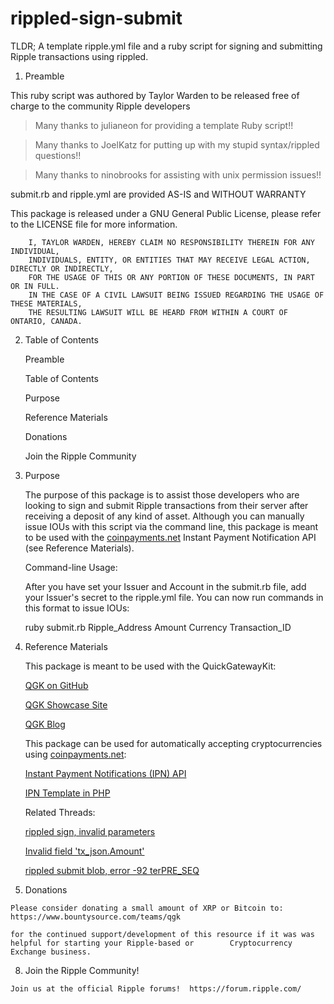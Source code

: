 # rippled-sign-submit

TLDR; A template ripple.yml file and a ruby script for signing and submitting Ripple transactions using rippled.

  1.  Preamble
  
   This ruby script was authored by Taylor Warden to be released free of charge to the community Ripple developers


   >Many thanks to julianeon for providing a template Ruby script!!
   
   >Many thanks to JoelKatz for putting up with my stupid syntax/rippled questions!!
   
   >Many thanks to ninobrooks for assisting with unix permission issues!!


   submit.rb and ripple.yml are provided AS-IS and WITHOUT WARRANTY

   This package is released under a GNU General Public License, please refer to the LICENSE file for more information.

        I, TAYLOR WARDEN, HEREBY CLAIM NO RESPONSIBILITY THEREIN FOR ANY INDIVIDUAL, 
        INDIVIDUALS, ENTITY, OR ENTITIES THAT MAY RECEIVE LEGAL ACTION, DIRECTLY OR INDIRECTLY,
        FOR THE USAGE OF THIS OR ANY PORTION OF THESE DOCUMENTS, IN PART OR IN FULL.  
        IN THE CASE OF A CIVIL LAWSUIT BEING ISSUED REGARDING THE USAGE OF THESE MATERIALS,
        THE RESULTING LAWSUIT WILL BE HEARD FROM WITHIN A COURT OF ONTARIO, CANADA.
        
  2. Table of Contents
  
     Preamble

     Table of Contents

     Purpose

     Reference Materials

     Donations

     Join the Ripple Community

  3. Purpose
  
     The purpose of this package is to assist those developers who are looking to sign and submit Ripple transactions
     from their server after receiving a deposit of any kind of asset.  Although you can manually issue IOUs with this      script via the command line, this package is meant to be used with the 
     [coinpayments.net](https://www.coinpayments.net/index.php?ref=ee25108a996abb3fdf7b07dfa429c2f9) Instant Payment Notification API (see Reference Materials).  

     Command-line Usage:
     
       After you have set your Issuer and Account in the submit.rb file, add your Issuer's secret to the ripple.yml          file.  You can now run commands in this format to issue IOUs:
       
       ruby submit.rb Ripple_Address Amount Currency Transaction_ID
       
  4.  Reference Materials

      This package is meant to be used with the QuickGatewayKit:
      
      [QGK on GitHub](https://github.com/whotooktwarden/QuickGatewayKit)
      
      [QGK Showcase Site](http://quickgatewaykit.org/)
      
      [QGK Blog](http://quickgatewaykit.org/blog/)
      
    
      This package can be used for automatically accepting cryptocurrencies using [coinpayments.net](https://www.coinpayments.net/index.php?ref=ee25108a996abb3fdf7b07dfa429c2f9):
      
      [Instant Payment Notifications (IPN) API](https://www.coinpayments.net/merchant-tools-ipn)
      
      [IPN Template in PHP](https://www.coinpayments.net/downloads/cpipn.phps)

      Related Threads:
      
      [rippled sign, invalid parameters](https://forum.ripple.com/viewtopic.php?f=2&t=15599)
      
      [Invalid field 'tx_json.Amount'](https://forum.ripple.com/viewtopic.php?f=2&t=15600)
      
      [rippled submit blob, error -92 terPRE_SEQ](https://forum.ripple.com/viewtopic.php?f=2&t=15632)

  7.  Donations
        
    Please consider donating a small amount of XRP or Bitcoin to:
    https://www.bountysource.com/teams/qgk
        
    for the continued support/development of this resource if it was was helpful for starting your Ripple-based or        Cryptocurrency Exchange business.
       
  8.  Join the Ripple Community!
       
    Join us at the official Ripple forums!  https://forum.ripple.com/
